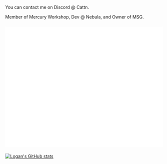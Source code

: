 You can contact me on Discord @ Cattn.

Member of Mercury Workshop, Dev @ Nebula, and Owner of MSG.
### ![Metrics](/github-metrics.svg)
[![Logan's GitHub stats](https://github-readme-stats.vercel.app/api?username=Cattn)](https://github.com/anuraghazra/github-readme-stats)
